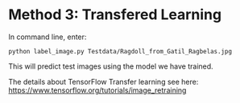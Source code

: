 # Method 3: Transfered Learning

In command line, enter: 

`python label_image.py Testdata/Ragdoll_from_Gatil_Ragbelas.jpg`

This will predict test images using the model we have trained. 

The details about TensorFlow Transfer learning see here: https://www.tensorflow.org/tutorials/image_retraining